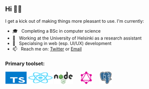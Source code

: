 
## Hi 👋🏽 

I get a kick out of making things more pleasant to use. I'm currently:

- 🎓   &nbsp; Completing a BSc in computer science 
- 🌱   &nbsp; Working at the University of Helsinki as a research assistant
- 💭   &nbsp; Specialsing in web (esp. UI/UX) development    
- 📫   &nbsp; Reach me on: [Twitter](https://twitter.com/joelhassannoor) or [Email](mailto:joel.nhn@gmail.com) 



### Primary toolset:

<p align="left">
	<img title="TypeScript" src="https://raw.githubusercontent.com/Nurou/Nurou/master/assets/typescript-original.svg" width="70" height="40" />
	<img title="Reactjs" src="https://raw.githubusercontent.com/Nurou/Nurou/master/assets/react-original.svg" width="80" height="40" />
	<img title="Nodejs" src="https://raw.githubusercontent.com/Nurou/Nurou/master/assets/node-original.svg" width="60" height="40" /> &nbsp;&nbsp;&nbsp;&nbsp;
	<img title="GraphQL" src="https://raw.githubusercontent.com/Nurou/Nurou/master/assets/graphql-icon.svg" width="40" height="40" /> &nbsp;&nbsp;&nbsp;&nbsp;
	<img title="PostreSQL" src="https://raw.githubusercontent.com/Nurou/Nurou/master/assets/postgresql-original.svg" width="40" height="40" />
</p>



